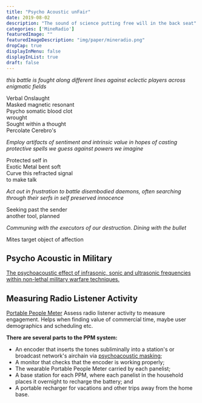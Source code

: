 ```yaml
---
title: "Psycho Acoustic unFair"
date: 2019-08-02
description: "The sound of science putting free will in the back seat"
categories: ['MineRadio']
featuredImage: ""
featuredImageDescription: "img/paper/mineradio.png"
dropCap: true
displayInMenu: false
displayInList: true
draft: false
---
```


_this battle is fought along different lines against eclectic players across enigmatic fields_ <br>

Verbal Onslaught <br>
Masked magnetic resonant <br>
Psycho somatic blood clot <br>
wrought <br>
Sought within a thought <br>
Percolate Cerebro's <br>

_Employ artifacts of sentiment and intrinsic value in hopes of casting protective spells we guess against powers we imagine_

Protected self in <br>
Exotic Metal bent soft <br>
Curve this refracted signal <br>
to make talk <br>

_Act out in frustration to battle disembodied daemons, often searching through their serfs in self preserved innocence_

Seeking past the sender <br>
another tool, planned <br>

_Communing with the executors of our destruction. Dining with the bullet_

Mites target object of affection <br>


## Psycho Acoustic in Military

[The psychoacoustic effect of infrasonic, sonic and ultrasonic frequencies within non-lethal military warfare techniques.](https://littlefield.co/the-psychoacoustic-effect-of-infrasonic-sonic-and-ultrasonic-frequencies-within-non-lethal-cf05e1fd8673)


## Measuring Radio Listener Activity

[Portable People Meter](https://en.wikipedia.org/wiki/Portable_People_Meter)
Assess radio listener activity to measure engagement. Helps when finding value of commercial time, maybe user demographics and scheduling etc.

**There are several parts to the PPM system:**

- An encoder that inserts the tones subliminally into a station's or broadcast network's airchain via [psychoacoustic masking](https://en.wikipedia.org/wiki/Psychoacoustics); <br>
- A monitor that checks that the encoder is working properly; <br>
- The wearable Portable People Meter carried by each panelist; <br>
- A base station for each PPM, where each panelist in the household places it overnight to recharge the battery; and <br>
- A portable recharger for vacations and other trips away from the home base. <br>